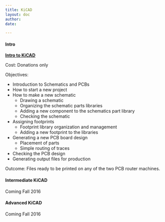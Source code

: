 ```yaml
---
title: KiCAD
layout: doc
author: 
date: 

---
```

#### Intro 
**[Intro to KiCAD](https://docs.google.com/a/pdx.edu/forms/d/1NqQocyWuhxk0pj_jTsWhFvMnmeMwicBxHlcDnYSgR-E/viewform)**

Cost: Donations only 

Objectives:
* Introduction to Schematics and PCBs
* How to start a new project
* How to make a new schematic
    * Drawing a schematic
    * Organizing the schematic parts libraries
    * Adding a new component to the schematics part library
    * Checking the schematic
* Assigning footprints
    * Footprint library organization and management
    * Adding a new footprint to the libraries
* Generating a new PCB board design
    * Placement of parts
    * Simple routing of traces
* Checking the PCB design
* Generating output files for production

Outcome:  Files ready to be printed on any of the two PCB router machines. 

#### Intermediate KiCAD 

Coming Fall 2016

#### Advanced KiCAD 

Coming Fall 2016 
